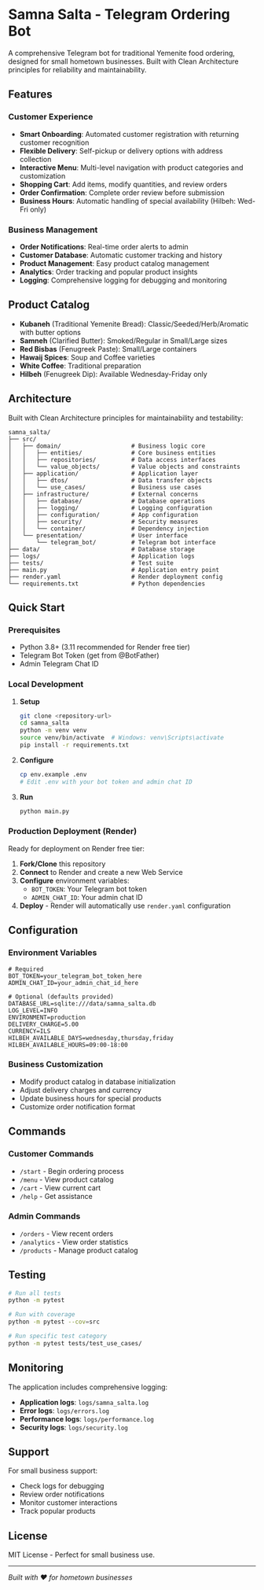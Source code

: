 # Samna Salta - Telegram Ordering Bot

A comprehensive Telegram bot for traditional Yemenite food ordering, designed for small hometown businesses. Built with Clean Architecture principles for reliability and maintainability.

## Features

### Customer Experience
- **Smart Onboarding**: Automated customer registration with returning customer recognition
- **Flexible Delivery**: Self-pickup or delivery options with address collection
- **Interactive Menu**: Multi-level navigation with product categories and customization
- **Shopping Cart**: Add items, modify quantities, and review orders
- **Order Confirmation**: Complete order review before submission
- **Business Hours**: Automatic handling of special availability (Hilbeh: Wed-Fri only)

### Business Management
- **Order Notifications**: Real-time order alerts to admin
- **Customer Database**: Automatic customer tracking and history
- **Product Management**: Easy product catalog management
- **Analytics**: Order tracking and popular product insights
- **Logging**: Comprehensive logging for debugging and monitoring

## Product Catalog

- **Kubaneh** (Traditional Yemenite Bread): Classic/Seeded/Herb/Aromatic with butter options
- **Samneh** (Clarified Butter): Smoked/Regular in Small/Large sizes
- **Red Bisbas** (Fenugreek Paste): Small/Large containers
- **Hawaij Spices**: Soup and Coffee varieties
- **White Coffee**: Traditional preparation
- **Hilbeh** (Fenugreek Dip): Available Wednesday-Friday only

## Architecture

Built with Clean Architecture principles for maintainability and testability:

```
samna_salta/
├── src/
│   ├── domain/                    # Business logic core
│   │   ├── entities/              # Core business entities
│   │   ├── repositories/          # Data access interfaces
│   │   └── value_objects/         # Value objects and constraints
│   ├── application/               # Application layer
│   │   ├── dtos/                  # Data transfer objects
│   │   └── use_cases/             # Business use cases
│   ├── infrastructure/            # External concerns
│   │   ├── database/              # Database operations
│   │   ├── logging/               # Logging configuration
│   │   ├── configuration/         # App configuration
│   │   ├── security/              # Security measures
│   │   └── container/             # Dependency injection
│   └── presentation/              # User interface
│       └── telegram_bot/          # Telegram bot interface
├── data/                          # Database storage
├── logs/                          # Application logs
├── tests/                         # Test suite
├── main.py                        # Application entry point
├── render.yaml                    # Render deployment config
└── requirements.txt               # Python dependencies
```

## Quick Start

### Prerequisites
- Python 3.8+ (3.11 recommended for Render free tier)
- Telegram Bot Token (get from @BotFather)
- Admin Telegram Chat ID

### Local Development

1. **Setup**
   ```bash
   git clone <repository-url>
   cd samna_salta
   python -m venv venv
   source venv/bin/activate  # Windows: venv\Scripts\activate
   pip install -r requirements.txt
   ```

2. **Configure**
   ```bash
   cp env.example .env
   # Edit .env with your bot token and admin chat ID
   ```

3. **Run**
   ```bash
   python main.py
   ```

### Production Deployment (Render)

Ready for deployment on Render free tier:

1. **Fork/Clone** this repository
2. **Connect** to Render and create a new Web Service
3. **Configure** environment variables:
   - `BOT_TOKEN`: Your Telegram bot token
   - `ADMIN_CHAT_ID`: Your admin chat ID
4. **Deploy** - Render will automatically use `render.yaml` configuration

## Configuration

### Environment Variables
```env
# Required
BOT_TOKEN=your_telegram_bot_token_here
ADMIN_CHAT_ID=your_admin_chat_id_here

# Optional (defaults provided)
DATABASE_URL=sqlite:///data/samna_salta.db
LOG_LEVEL=INFO
ENVIRONMENT=production
DELIVERY_CHARGE=5.00
CURRENCY=ILS
HILBEH_AVAILABLE_DAYS=wednesday,thursday,friday
HILBEH_AVAILABLE_HOURS=09:00-18:00
```

### Business Customization
- Modify product catalog in database initialization
- Adjust delivery charges and currency
- Update business hours for special products
- Customize order notification format

## Commands

### Customer Commands
- `/start` - Begin ordering process
- `/menu` - View product catalog
- `/cart` - View current cart
- `/help` - Get assistance

### Admin Commands
- `/orders` - View recent orders
- `/analytics` - View order statistics
- `/products` - Manage product catalog

## Testing

```bash
# Run all tests
python -m pytest

# Run with coverage
python -m pytest --cov=src

# Run specific test category
python -m pytest tests/test_use_cases/
```

## Monitoring

The application includes comprehensive logging:
- **Application logs**: `logs/samna_salta.log`
- **Error logs**: `logs/errors.log`
- **Performance logs**: `logs/performance.log`
- **Security logs**: `logs/security.log`

## Support

For small business support:
- Check logs for debugging
- Review order notifications
- Monitor customer interactions
- Track popular products

## License

MIT License - Perfect for small business use.

---

*Built with ❤️ for hometown businesses* 